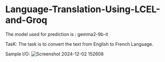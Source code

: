# Language-Translation-Using-LCEL-and-Groq

The model used for prediction is : gemma2-9b-it

TasK: The task is to convert the text from English to French Language.

Sample I/O:
![Screenshot 2024-12-02 152608](https://github.com/user-attachments/assets/c0e025bf-0c6a-421c-9ef2-26a64bd49486)
